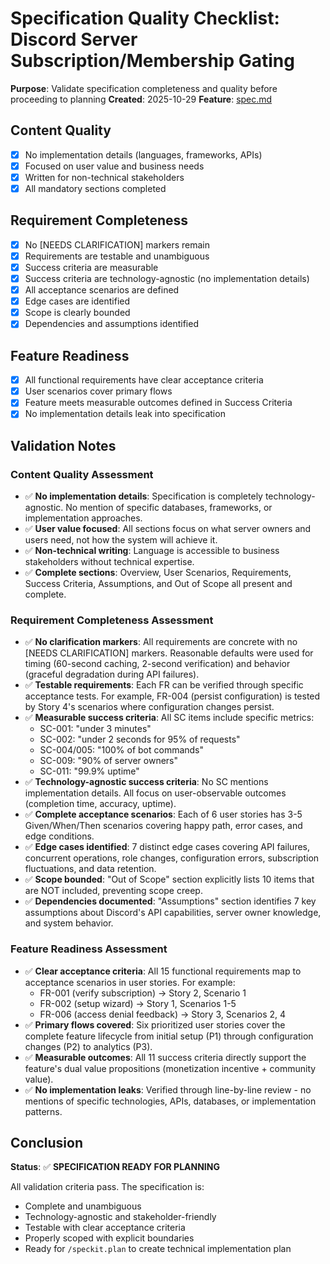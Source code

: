 # Specification Quality Checklist: Discord Server Subscription/Membership Gating

**Purpose**: Validate specification completeness and quality before proceeding to planning
**Created**: 2025-10-29
**Feature**: [spec.md](../spec.md)

## Content Quality

- [x] No implementation details (languages, frameworks, APIs)
- [x] Focused on user value and business needs
- [x] Written for non-technical stakeholders
- [x] All mandatory sections completed

## Requirement Completeness

- [x] No [NEEDS CLARIFICATION] markers remain
- [x] Requirements are testable and unambiguous
- [x] Success criteria are measurable
- [x] Success criteria are technology-agnostic (no implementation details)
- [x] All acceptance scenarios are defined
- [x] Edge cases are identified
- [x] Scope is clearly bounded
- [x] Dependencies and assumptions identified

## Feature Readiness

- [x] All functional requirements have clear acceptance criteria
- [x] User scenarios cover primary flows
- [x] Feature meets measurable outcomes defined in Success Criteria
- [x] No implementation details leak into specification

## Validation Notes

### Content Quality Assessment
- ✅ **No implementation details**: Specification is completely technology-agnostic. No mention of specific databases, frameworks, or implementation approaches.
- ✅ **User value focused**: All sections focus on what server owners and users need, not how the system will achieve it.
- ✅ **Non-technical writing**: Language is accessible to business stakeholders without technical expertise.
- ✅ **Complete sections**: Overview, User Scenarios, Requirements, Success Criteria, Assumptions, and Out of Scope all present and complete.

### Requirement Completeness Assessment
- ✅ **No clarification markers**: All requirements are concrete with no [NEEDS CLARIFICATION] markers. Reasonable defaults were used for timing (60-second caching, 2-second verification) and behavior (graceful degradation during API failures).
- ✅ **Testable requirements**: Each FR can be verified through specific acceptance tests. For example, FR-004 (persist configuration) is tested by Story 4's scenarios where configuration changes persist.
- ✅ **Measurable success criteria**: All SC items include specific metrics:
  - SC-001: "under 3 minutes"
  - SC-002: "under 2 seconds for 95% of requests"
  - SC-004/005: "100% of bot commands"
  - SC-009: "90% of server owners"
  - SC-011: "99.9% uptime"
- ✅ **Technology-agnostic success criteria**: No SC mentions implementation details. All focus on user-observable outcomes (completion time, accuracy, uptime).
- ✅ **Complete acceptance scenarios**: Each of 6 user stories has 3-5 Given/When/Then scenarios covering happy path, error cases, and edge conditions.
- ✅ **Edge cases identified**: 7 distinct edge cases covering API failures, concurrent operations, role changes, configuration errors, subscription fluctuations, and data retention.
- ✅ **Scope bounded**: "Out of Scope" section explicitly lists 10 items that are NOT included, preventing scope creep.
- ✅ **Dependencies documented**: "Assumptions" section identifies 7 key assumptions about Discord's API capabilities, server owner knowledge, and system behavior.

### Feature Readiness Assessment
- ✅ **Clear acceptance criteria**: All 15 functional requirements map to acceptance scenarios in user stories. For example:
  - FR-001 (verify subscription) → Story 2, Scenario 1
  - FR-002 (setup wizard) → Story 1, Scenarios 1-5
  - FR-006 (access denial feedback) → Story 3, Scenarios 2, 4
- ✅ **Primary flows covered**: Six prioritized user stories cover the complete feature lifecycle from initial setup (P1) through configuration changes (P2) to analytics (P3).
- ✅ **Measurable outcomes**: All 11 success criteria directly support the feature's dual value propositions (monetization incentive + community value).
- ✅ **No implementation leaks**: Verified through line-by-line review - no mentions of specific technologies, APIs, databases, or implementation patterns.

## Conclusion

**Status**: ✅ **SPECIFICATION READY FOR PLANNING**

All validation criteria pass. The specification is:
- Complete and unambiguous
- Technology-agnostic and stakeholder-friendly
- Testable with clear acceptance criteria
- Properly scoped with explicit boundaries
- Ready for `/speckit.plan` to create technical implementation plan

